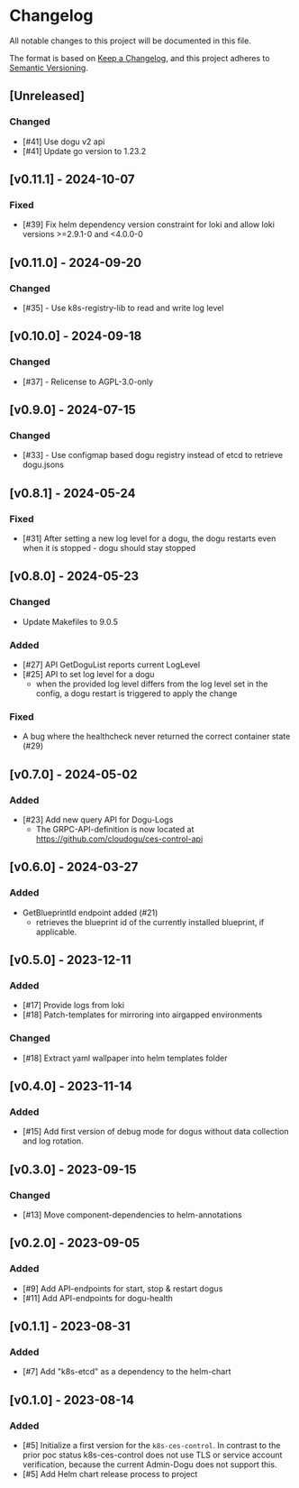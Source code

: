# Changelog

All notable changes to this project will be documented in this file.

The format is based on [Keep a Changelog](https://keepachangelog.com/en/1.0.0/),
and this project adheres to [Semantic Versioning](https://semver.org/spec/v2.0.0.html).

## [Unreleased]
### Changed
- [#41] Use dogu v2 api
- [#41] Update go version to 1.23.2

## [v0.11.1] - 2024-10-07
### Fixed
- [#39] Fix helm dependency version constraint for loki and allow loki versions >=2.9.1-0 and <4.0.0-0

## [v0.11.0] - 2024-09-20
### Changed
- [#35] - Use k8s-registry-lib to read and write log level

## [v0.10.0] - 2024-09-18
### Changed
- [#37] - Relicense to AGPL-3.0-only

## [v0.9.0] - 2024-07-15

### Changed
- [#33] - Use configmap based dogu registry instead of etcd to retrieve dogu.jsons

## [v0.8.1] - 2024-05-24
### Fixed
- [#31] After setting a new log level for a dogu, the dogu restarts even when it is stopped - dogu should stay stopped

## [v0.8.0] - 2024-05-23
### Changed
- Update Makefiles to 9.0.5

### Added
- [#27] API GetDoguList reports current LogLevel
- [#25] API to set log level for a dogu
  - when the provided log level differs from the log level set in the config, a dogu restart is triggered to apply the change

### Fixed
- A bug where the healthcheck never returned the correct container state (#29) 

## [v0.7.0] - 2024-05-02
### Added
- [#23] Add new query API for Dogu-Logs
  - The GRPC-API-definition is now located at https://github.com/cloudogu/ces-control-api


## [v0.6.0] - 2024-03-27
### Added
- GetBlueprintId endpoint added (#21)
    - retrieves the blueprint id of the currently installed blueprint, if applicable.

## [v0.5.0] - 2023-12-11
### Added
- [#17] Provide logs from loki
- [#18] Patch-templates for mirroring into airgapped environments
### Changed
- [#18] Extract yaml wallpaper into helm templates folder

## [v0.4.0] - 2023-11-14
### Added
- [#15] Add first version of debug mode for dogus without data collection and log rotation.

## [v0.3.0] - 2023-09-15
### Changed
- [#13] Move component-dependencies to helm-annotations

## [v0.2.0] - 2023-09-05
### Added
- [#9] Add API-endpoints for start, stop & restart dogus
- [#11] Add API-endpoints for dogu-health

## [v0.1.1] - 2023-08-31
### Added
- [#7] Add "k8s-etcd" as a dependency to the helm-chart

## [v0.1.0] - 2023-08-14
### Added
- [#5] Initialize a first version for the `k8s-ces-control`. In contrast to the prior poc status k8s-ces-control does not use TLS or service account verification, because the current Admin-Dogu does not support this.
- [#5] Add Helm chart release process to project
